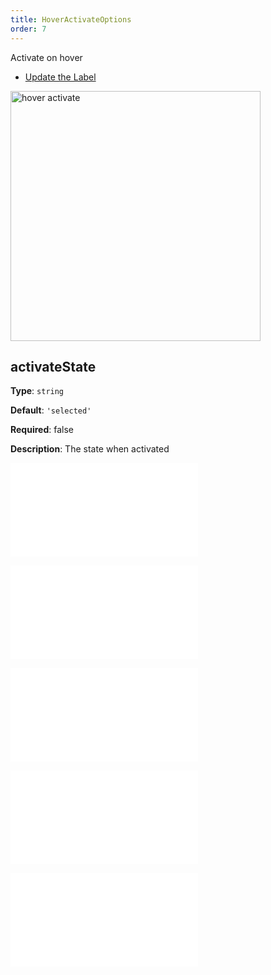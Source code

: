 ```yaml
---
title: HoverActivateOptions
order: 7
---
```


Activate on hover

- [Update the Label](/en/examples/interaction/label/#update)

<img alt="hover activate" src="https://mdn.alipayobjects.com/huamei_qa8qxu/afts/img/A*tU9BQZd9bDYAAAAAAAAAAAAADmJ7AQ/original" height='400'/>

## activateState

**Type**: `string`

**Default**: `'selected'`

**Required**: false

**Description**: The state when activated

<embed src="../../common/BehaviorEventName.en.md"></embed>

<embed src="../../common/BehaviorItemTypes.en.md"></embed>

<embed src="../../common/BehaviorShouldBegin.en.md"></embed>

<embed src="../../common/Throttle.en.md"></embed>

<embed src="../../common/IG6GraphEvent.en.md"></embed>
